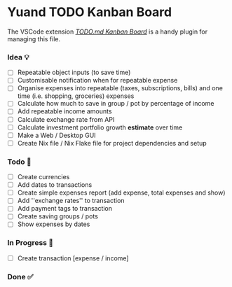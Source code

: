 # Yuand TODO Kanban Board

The VSCode extension _[TODO.md Kanban Board](https://bit.ly/3fCwKfM)_ is a handy plugin for managing this file.

### Idea 💡

- [ ] Repeatable object inputs (to save time)  
- [ ] Customisable notification when for repeatable expense  
- [ ] Organise expenses into repeatable (taxes, subscriptions, bills) and one time (i.e. shopping, groceries) expenses  
- [ ] Calculate how much to save in group / pot by percentage of income  
- [ ] Add repeatable income amounts  
- [ ] Calculate exchange rate from API  
- [ ] Calculate investment portfolio growth **estimate** over time  
- [ ] Make a Web / Desktop GUI  
- [ ] Create Nix file / Nix Flake file for project dependencies and setup  

### Todo 📝

- [ ] Create currencies  
- [ ] Add dates to transactions  
- [ ] Create simple expenses report (add expense, total expenses and show)  
- [ ] Add ''exchange rates'' to transaction  
- [ ] Add payment tags to transaction  
- [ ] Create saving groups / pots  
- [ ] Show expenses by dates  

### In Progress 🔨

- [ ] Create transaction [expense / income]  

### Done ✅


